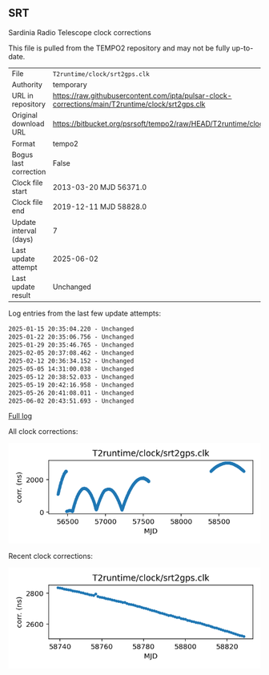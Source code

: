 
## SRT

Sardinia Radio Telescope clock corrections

This file is pulled from the TEMPO2 repository and may not be fully
up-to-date.

|     |     |
|:--- |:--- |
| File | `T2runtime/clock/srt2gps.clk` |
| Authority | temporary |
| URL in repository | <https://raw.githubusercontent.com/ipta/pulsar-clock-corrections/main/T2runtime/clock/srt2gps.clk> |
| Original download URL | <https://bitbucket.org/psrsoft/tempo2/raw/HEAD/T2runtime/clock/srt2gps.clk> |
| Format | tempo2 |
| Bogus last correction | False |
| Clock file start | 2013-03-20 MJD 56371.0 |
| Clock file end | 2019-12-11 MJD 58828.0 |
| Update interval (days) | 7 |
| Last update attempt | 2025-06-02 |
| Last update result | Unchanged |

Log entries from the last few update attempts:
```
2025-01-15 20:35:04.220 - Unchanged
2025-01-22 20:35:06.756 - Unchanged
2025-01-29 20:35:46.765 - Unchanged
2025-02-05 20:37:08.462 - Unchanged
2025-02-12 20:36:34.152 - Unchanged
2025-05-05 14:31:00.038 - Unchanged
2025-05-12 20:38:52.033 - Unchanged
2025-05-19 20:42:16.958 - Unchanged
2025-05-26 20:41:08.011 - Unchanged
2025-06-02 20:43:51.693 - Unchanged
```
[Full log](https://raw.githubusercontent.com/ipta/pulsar-clock-corrections/main/log/T2runtime/clock/srt2gps.clk.log)


All clock corrections:

![plot of all clock corrections](srt2gps.clk.png "All corrections")

Recent clock corrections:

![plot of recent clock corrections](srt2gps.clk.short.png "Recent corrections")

